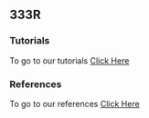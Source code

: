 ## 333R

### Tutorials
To go to our tutorials [Click Here](Tutorials.md)
### References
To go to our references [Click Here]()
